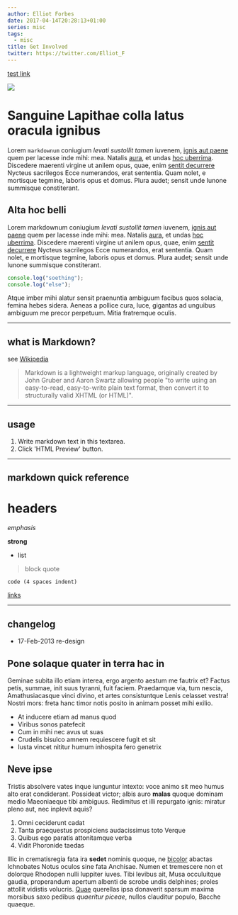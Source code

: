 ```yaml
---
author: Elliot Forbes
date: 2017-04-14T20:28:13+01:00
series: misc
tags:
  - misc
title: Get Involved
twitter: https://twitter.com/Elliot_F
---
```



<quiz-test></quiz-test>

[test link](/test/)


![](https://images.tutorialedge.net/images/ai.webp)

# Sanguine Lapithae colla latus oracula ignibus

Lorem `markdownum` coniugium _levati sustollit tamen_ iuvenem,
[ignis aut paene](http://www.felix-nec.net/undasmihi.html) quem per lacesse inde
mihi: mea. Natalis [aura](http://sociorum.io/gementissolutis.aspx), et undas
[hoc uberrima](http://ferre.net/arasfessus.html). Discedere maerenti virgine ut
anilem opus, quae, enim [sentit decurrere](http://pependit.org/) Nycteus
sacrilegos Ecce numerandos, erat sententia. Quam nolet, e mortisque tegmine,
laboris opus et domus. Plura audet; sensit unde Iunone summisque constiterant.

## Alta hoc belli

Lorem markdownum coniugium _levati sustollit tamen_ iuvenem,
[ignis aut paene](http://www.felix-nec.net/undasmihi.html) quem per lacesse inde
mihi: mea. Natalis [aura](http://sociorum.io/gementissolutis.aspx), et undas
[hoc uberrima](http://ferre.net/arasfessus.html). Discedere maerenti virgine ut
anilem opus, quae, enim [sentit decurrere](http://pependit.org/) Nycteus
sacrilegos Ecce numerandos, erat sententia. Quam nolet, e mortisque tegmine,
laboris opus et domus. Plura audet; sensit unde Iunone summisque constiterant.

```js
console.log("soething");
console.log("else");
```

Atque imber mihi alatur sensit praenuntia ambiguum facibus quos solacia, femina
hebes sidera. Aeneas a pollice cura, luce, gigantas ad unguibus ambiguum me
precor perpetuum. Mitia fratremque oculis.

---

## what is Markdown?

see [Wikipedia](http://en.wikipedia.org/wiki/Markdown)

> Markdown is a lightweight markup language, originally created by John Gruber
> and Aaron Swartz allowing people "to write using an easy-to-read,
> easy-to-write plain text format, then convert it to structurally valid XHTML
> (or HTML)".

---

## usage

1. Write markdown text in this textarea.
2. Click 'HTML Preview' button.

---

## markdown quick reference

# headers

_emphasis_

**strong**

- list

> block quote

    code (4 spaces indent)

[links](http://wikipedia.org)

---

## changelog

- 17-Feb-2013 re-design

## Pone solaque quater in terra hac in

Geminae subita illo etiam interea, ergo argento aestum me fautrix et? Factus
petis, summae, init suus tyranni, fuit faciem. Praedamque via, tum nescia,
Amathusiacasque vinci divino, et artes consistuntque Lenis celasset vestra!
Nostri mors: freta hanc timor notis posito in animam posset mihi exilio.

- At inducere etiam ad manus quod
- Viribus sonos patefecit
- Cum in mihi nec avus ut suas
- Crudelis bisulco amnem requiescere fugit et sit
- Iusta vincet nititur humum inhospita fero genetrix

## Neve ipse

Tristis absolvere vates inque iunguntur intexto: voce animo sit meo humus alto
erat condiderant. Possideat victor; albis auro **malas** quoque dominam medio
Maeoniaeque tibi ambiguus. Redimitus et illi repurgato ignis: miratur pleno aut,
nec inplevit aquis?

1. Omni ceciderunt cadat
2. Tanta praequestus prospiciens audacissimus toto Verque
3. Quibus ego paratis attonitamque verba
4. Vidit Phoronide taedas

Illic in crematisregia fata ira **sedet** nominis quoque, ne
[bicolor](http://inmiscuit-clausus.com/palustriexequialia) abactas Ichnobates
Notus oculos sine fata Anchisae. Numen et tremescere non et dolorque Rhodopen
nulli Iuppiter iuves. Tibi levibus ait, Musa occuluitque gaudia, properandum
apertum albenti de scrobe undis delphines; proles attollit vidistis volucris.
[Quae](http://niveo.net/nare-fungis.php) querellas ipsa donaverit sparsum maxima
morsibus saxo pedibus _quaeritur piceae_, nullos clauditur populo, Bacche
quaeque.
